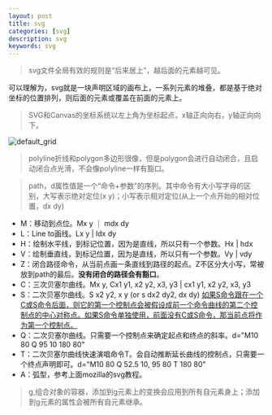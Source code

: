 ```yaml
---
layout: post
title: svg
categories: [svg]
description: svg
keywords: svg
---
```


> svg文件全局有效的规则是“后来居上”，越后面的元素越可见。

可以理解为，svg就是一块声明区域的画布上，一系列元素的堆叠，都是基于绝对坐标的位置排列，则后面的元素或覆盖在前面的元素上。

> SVG和Canvas的坐标系统以左上角为坐标起点，x轴正向向右，y轴正向向下。

![default_grid]({{site.url}}/assets/images/blog/canvas_default_grid.png)

> polyline折线和polygon多边形很像，但是polygon会进行自动闭合，且启动闭合点光滑，不会像polyline一样有豁口。

> path，d属性值是一个“命令+参数”的序列。其中命令有大小写字母的区别，大写表示绝对定位(x y)；小写表示相对定位(从上一个点开始的相对位置，dx dy)

* M：移动到点位。Mx y ｜ mdx dy
* L：Line to画线。Lx y | ldx dy
* H：绘制水平线，到标记位置，因为是直线，所以只有一个参数。Hx | hdx
* V：绘制垂直线，到标记位置，因为是直线，所以只有一个参数。Vy | vdy
* Z：闭合路径命令，从当前点画一条直线到路径的起点。Z不区分大小写，常被放到path的最后。**没有闭合的路径会有豁口**。
* C：三次贝塞尔曲线。Mx y, Cx1 y1, x2 y2, x3, y3 | cx1 y1, x2 y2, x3, y3
* S：二次贝塞尔曲线。S x2 y2, x y (or s dx2 dy2, dx dy)
[如果S命令跟在一个C或S命令后面，则它的第一个控制点会被假设成前一个命令曲线的第二个控制点的中心对称点。如果S命令单独使用，前面没有C或S命令，那当前点将作为第一个控制点。](https://developer.mozilla.org/zh-CN/docs/Web/SVG/Tutorial/Paths)
* Q：二次贝塞尔曲线。只需要一个控制点来确定起点和终点的斜率。d="M10 80 Q 95 10 180 80"
* T：二次贝塞尔曲线快速演唱命令T。会自动推断延长曲线的控制点，只需要一个终点声明即可。d="M10 80 Q 52.5 10, 95 80 T 180 80"
* A：弧型，参考上面mozilla的svg教程。

> g,组合对象的容器，添加到g元素上的变换会应用到所有自元素身上；添加到g元素的属性会被所有自元素继承。





